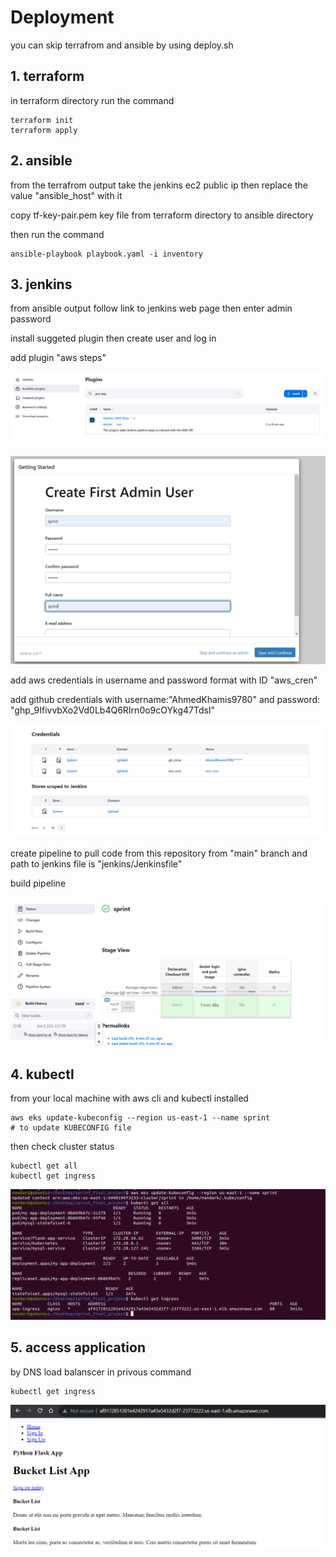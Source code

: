 # Deployment 

you can skip terrafrom and ansible by using deploy.sh 

## 1. terraform 
 
in terraform directory run the command

```
terraform init
terraform apply
```


## 2. ansible

from the terrafrom output take the jenkins ec2 public ip then replace the value "ansible_host" with it

copy tf-key-pair.pem key file from terraform directory to ansible directory

then run the command

```
ansible-playbook playbook.yaml -i inventory
```


## 3. jenkins


from ansible output follow link to jenkins web page then enter admin password

install suggeted plugin then create user and log in

add plugin "aws steps"

![](screenshot/plugins.PNG)


![](screenshot/create_user.PNG)

add aws credentials in username and password format with ID "aws_cren"

add github credentials with username:"AhmedKhamis9780" and password: "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"

![](screenshot/credentials.PNG)

create pipeline to pull code from this repository from "main" branch and path to jenkins file is "jenkins/Jenkinsfile"


build pipeline

![](screenshot/build.PNG)


## 4. kubectl

from your local machine with aws cli and kubectl installed

```
aws eks update-kubeconfig --region us-east-1 --name sprint
# to update KUBECONFIG file 
```
then check cluster status

```
kubectl get all
kubectl get ingress
```

![](screenshot/kube.PNG)


## 5. access application

by DNS load balanscer in privous command

```
kubectl get ingress
```
![](screenshot/app.PNG)
